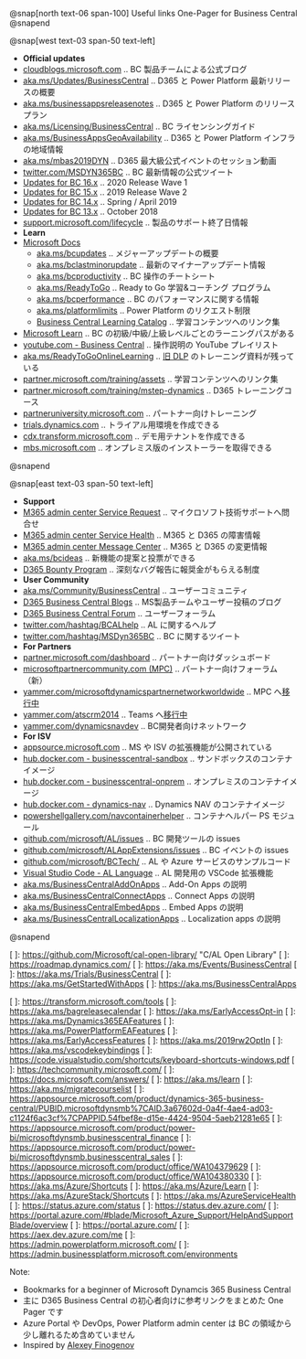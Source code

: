 @snap[north text-06 span-100]
Useful links One-Pager for Business Central
@snapend

@snap[west text-03 span-50 text-left]

- **Official updates**
- [cloudblogs.microsoft.com][101]           .. BC 製品チームによる公式ブログ
- [aka.ms/Updates/BusinessCentral][102]     .. D365 と Power Platform 最新リリースの概要
- [aka.ms/businessappsreleasenotes][103]    .. D365 と Power Platform のリリースプラン
- [aka.ms/Licensing/BusinessCentral][104]   .. BC ライセンシングガイド
- [aka.ms/BusinessAppsGeoAvailability][105] .. D365 と Power Platform インフラの地域情報
- [aka.ms/mbas2019DYN][106]                 .. D365 最大級公式イベントのセッション動画
- [twitter.com/MSDYN365BC][107]             .. BC 最新情報の公式ツイート
- [Updates for BC 16.x][114]                .. 2020 Release Wave 1
- [Updates for BC 15.x][113]                .. 2019 Release Wave 2
- [Updates for BC 14.x][112]                .. Spring / April 2019
- [Updates for BC 13.x][111]                .. October 2018
- [support.microsoft.com/lifecycle][126]    .. 製品のサポート終了日情報
- **Learn**
- [Microsoft Docs][131]
  - [aka.ms/bcupdates][132] .. メジャーアップデートの概要
  - [aka.ms/bclastminorupdate][133] .. 最新のマイナーアップデート情報
  - [aka.ms/bcproductivity][134] .. BC 操作のチートシート
  - [aka.ms/ReadyToGo][135] .. Ready to Go 学習&コーチング プログラム
  - [aka.ms/bcperformance][136] .. BC のパフォーマンスに関する情報
  - [aka.ms/platformlimits][137] .. Power Platform のリクエスト制限
  - [Business Central Learning Catalog][138] .. 学習コンテンツへのリンク集
- [Microsoft Learn][141] .. BC の初級/中級/上級レベルごとのラーニングパスがある
- [youtube.com - Business Central][142] .. 操作説明の YouTube プレイリスト
- [aka.ms/ReadyToGoOnlineLearning][143] .. [旧 DLP][301] のトレーニング資料が残っている
- [partner.microsoft.com/training/assets][144] .. 学習コンテンツへのリンク集
- [partner.microsoft.com/training/mstep-dynamics][145] .. D365 トレーニングコース
- [partneruniversity.microsoft.com][146] .. パートナー向けトレーニング
- [trials.dynamics.com][151] .. トライアル用環境を作成できる
- [cdx.transform.microsoft.com][152] .. デモ用テナントを作成できる
- [mbs.microsoft.com][153] .. オンプレミス版のインストーラーを取得できる

@snapend

[101]: https://cloudblogs.microsoft.com/dynamics365/product/business-central/ "BC 製品チームによる公式ブログ"
[102]: https://aka.ms/Updates/BusinessCentral      "D365 (CE/FO/BC 含む) と Power Platform 最新リリースの概要"
[103]: https://aka.ms/businessappsreleasenotes     "D365 (CE/FO/BC 含む) と Power Platform のリリースプラン"
[104]: https://aka.ms/Licensing/BusinessCentral    "BC ライセンシングガイド"
[105]: https://aka.ms/BusinessAppsGeoAvailability  "D365 (CE/FO/BC 含む) と Power Platform インフラの地域情報"
[106]: https://aka.ms/mbas2019DYN                  "Business Application Summit .. D365 最大級公式イベントのセッション動画"
[107]: https://twitter.com/MSDYN365BC              "BC 最新公式情報のツイート"
[126]: https://support.microsoft.com/lifecycle/search?alpha=Business%20Central "製品のサポート終了日情報"
[111]: https://support.microsoft.com/help/4470116/ "Updates for BC 13.x (October 2018)"
[112]: https://support.microsoft.com/help/4501292/ "Updates for BC 14.x (Spring / April 2019)"
[113]: https://support.microsoft.com/help/4528706/ "Updates for BC 15.x (2019 Wave 2)"
[114]: https://support.microsoft.com/help/4553289/ "Updates for BC 16.x (2020 Wave 1)"
[131]: https://aka.ms/Documentation/BusinessCentral "Microsoft Docs .. ビジネスプロセス情報とITプロ向けコンテンツがある"
[132]: https://aka.ms/bcupdates         "Major Updates of Business Central Online"
[133]: https://aka.ms/bclastminorupdate "Last minor udpate for Business Central"
[134]: https://aka.ms/bcproductivity    "Working with Business Central"
[135]: https://aka.ms/ReadyToGo         "The “Ready to Go” Program"
[136]: https://aka.ms/bcperformance     "Performance Overview"
[137]: https://aka.ms/platformlimits    "Requests limits and allocations (Power platform)"
[138]: https://go.microsoft.com/fwlink/?linkid=2002101 "各トレーニングコンテンツへのリンク集（意思決定者、業務ユーザー、開発者、パートナーの別）"
[141]: https://aka.ms/bclearn                   "BC の初級/中級/上級レベルごとのラーニングパスがある"
[142]: https://www.youtube.com/playlist?list=PLcakwueIHoT-wVFPKUtmxlqcG1kJ0oqq4    "BC 操作説明の Youtube プレイリスト"
[143]: https://aka.ms/ReadyToGoOnlineLearning   "Microsoft Dynamics Learning Portal (DLP) .. 旧バージョンのラーニングマテリアル"
[144]: https://partner.microsoft.com/training/assets#/?prod=microsoft-dynamics-365 "Training Gallery .. 各トレーニングコンテンツへのリンク"
[145]: https://partner.microsoft.com/ja-jp/training/mstep-dynamics                 "mstep オンライン .. パートナー向け D365 トレーニングコース（日本語のみ）"
[146]: https://partneruniversity.microsoft.com/ "Partner University .. パートナー向けトレーニング"
[151]: https://trials.dynamics.com/             "D365 Trials .. トライアル用環境を作成できる。M365テナントが別途必要"
[152]: https://cdx.transform.microsoft.com/     "デモ用テナントを作成できる。パートナー向け"
[153]: https://mbs.microsoft.com/customersource/Global/365Business "Customer Source .. オンプレミス版のインストーラーを取得できる"

@snap[east text-03 span-50 text-left]

- **Support**
- [M365 admin center Service Request][121]  .. マイクロソフト技術サポートへ問合せ
- [M365 admin center Service Health][122]   .. M365 と D365 の障害情報
- [M365 admin center Message Center][123]   .. M365 と D365 の変更情報
- [aka.ms/bcideas][124]                     .. 新機能の提案と投票ができる
- [D365 Bounty Program][125]                .. 深刻なバグ報告に報奨金がもらえる制度
- **User Community**
- [aka.ms/Community/BusinessCentral][211] .. ユーザーコミュニティ
- [D365 Business Central Blogs][212] .. MS製品チームやユーザー投稿のブログ
- [D365 Business Central Forum][213] .. ユーザーフォーラム
- [twitter.com/hashtag/BCALhelp][214] .. AL に関するヘルプ
- [twitter.com/hashtag/MSDyn365BC][215] .. BC に関するツイート
- **For Partners**
- [partner.microsoft.com/dashboard][201] .. パートナー向けダッシュボード
- [microsoftpartnercommunity.com (MPC)][202] .. パートナー向けフォーラム（新）
- [yammer.com/microsoftdynamicspartnernetworkworldwide][203] .. MPC へ[移行中][303]
- [yammer.com/atscrm2014][204] .. Teams へ[移行中][304]
- [yammer.com/dynamicsnavdev][205] .. BC開発者向けネットワーク
- **For ISV**
- [appsource.microsoft.com][221]                     .. MS や ISV の拡張機能が公開されている
- [hub.docker.com - businesscentral-sandbox][222]    .. サンドボックスのコンテナイメージ
- [hub.docker.com - businesscentral-onprem][223]     .. オンプレミスのコンテナイメージ
- [hub.docker.com - dynamics-nav][224]               .. Dynamics NAV のコンテナイメージ
- [powershellgallery.com/navcontainerhelper][225]    .. コンテナヘルパー PS モジュール
- [github.com/microsoft/AL/issues][231]              .. BC 開発ツールの issues
- [github.com/microsoft/ALAppExtensions/issues][232] .. BC イベントの issues
- [github.com/microsoft/BCTech/][233]                .. AL や Azure サービスのサンプルコード
- [Visual Studio Code - AL Language][234]            .. AL 開発用の VSCode 拡張機能
- [aka.ms/BusinessCentralAddOnApps][241]             .. Add-On Apps の説明
- [aka.ms/BusinessCentralConnectApps][242]           .. Connect Apps の説明
- [aka.ms/BusinessCentralEmbedApps][243]             .. Embed Apps の説明
- [aka.ms/BusinessCentralLocalizationApps][244]      .. Localization apps の説明

@snapend

[121]: https://admin.microsoft.com/Adminportal/Home#/support        "Microsoft 365 Admin Center - New service request"
[122]: https://admin.microsoft.com/Adminportal/Home#/servicehealth  "Microsoft 365 Admin Center - Service health"
[123]: https://admin.microsoft.com/Adminportal/Home#/MessageCenter  "Microsoft 365 Admin Center - Message center"
[124]: https://aka.ms/bcideas                         "Ideas .. 新しい機能のアイデアの提案と投票ができる"
[125]: https://www.microsoft.com/msrc/bounty-dynamics "深刻なバグ報告に報奨金がもらえる制度"
[201]: https://aka.ms/collaborate                "Microsoft Partner dashboard .. パートナー向けダッシュボード"
[202]: https://www.microsoftpartnercommunity.com/t5/Business-Applications/ct-p/BizApps "パートナー向けフォーラム（新）"
[203]: https://www.yammer.com/microsoftdynamicspartnernetworkworldwide/ "パートナー向けフォーラム（旧）上の MPC へ移行中"
[204]: https://www.yammer.com/atscrm2014/        "Teams へ移行中"
[205]: https://www.yammer.com/dynamicsnavdev/    "Business Central Development External Network"
[211]: https://aka.ms/Community/BusinessCentral  "ユーザーコミュニティ"
[212]: https://community.dynamics.com/business/b "MS製品チームやユーザー投稿のブログ"
[213]: https://community.dynamics.com/business/f/dynamics-365-business-central-forum "ユーザーフォーラム"
[214]: https://twitter.com/hashtag/BCALhelp   "BCALhelp"
[215]: https://twitter.com/hashtag/MSDyn365BC "MSDyn365BC"
[221]: https://appsource.microsoft.com/marketplace/apps?product=dynamics-365-business-central "App Source .. ISV の拡張機能が公開されている"
[222]: https://hub.docker.com/_/microsoft-businesscentral-sandbox             "サンドボックス版公式コンテナイメージ"
[223]: https://hub.docker.com/_/microsoft-businesscentral-onprem              "オンプレミス版公式コンテナイメージ"
[224]: https://hub.docker.com/r/microsoft/dynamics-nav                        "Dynamics NAV の公式コンテナイメージ"
[225]: https://www.powershellgallery.com/packages/navcontainerhelper/         "コンテナヘルパー PS モジュール"
[231]: https://github.com/microsoft/AL/issues                                 "BC 開発ツールの issue"
[232]: https://github.com/microsoft/ALAppExtensions/issues                    "BC イベントの issues"
[233]: https://github.com/microsoft/BCTech/                                   "AL や Azure Service Bus のサンプル"
[234]: https://marketplace.visualstudio.com/items?itemName=ms-dynamics-smb.al "AL 言語 VSCode 拡張機能"
[241]: https://aka.ms/BusinessCentralAddOnApps        "Add-On Apps の説明"
[242]: https://aka.ms/BusinessCentralConnectApps      "Connect Apps の説明"
[243]: https://aka.ms/BusinessCentralEmbedApps        "Embed Apps の説明"
[244]: https://aka.ms/BusinessCentralLocalizationApps "Localization apps の説明"
[301]: https://www.microsoftpartnercommunity.com/t5/Competency-Training/Dynamics-Learning-Portal-DLP-Retirement/m-p/16411 "Dynamics Learning Portal (DLP) will be retired in April 2020"
[302]: https://www.microsoftpartnercommunity.com/t5/NEW-Product-GTM-Events-and-more/PartnerSource-retirement-postponed/m-p/19362 "PartnerSource retirement postponed"
[303]: https://www.yammer.com/microsoftdynamicspartnernetworkworldwide/threads/556433008394240
[304]: https://www.yammer.com/atscrm2014/threads/636799060049920
[   ]: https://github.com/Microsoft/cal-open-library/ "C/AL Open Library"
[   ]: https://roadmap.dynamics.com/
[   ]: https://aka.ms/Events/BusinessCentral
[   ]: https://aka.ms/Trials/BusinessCentral
[   ]: https://aka.ms/GetStartedWithApps
[   ]: https://aka.ms/BusinessCentralApps
<!-- https://aka.ms/getsandboxforbusinesscentral -->
<!-- https://aka.ms/getbc -->
<!-- https://aka.ms/msftdynamics365 -->
<!-- https://aka.ms/d365-compliance-list -->
<!-- https://aka.ms/mbasppc .. powerusers.microsoft.com -->
<!-- https://aka.ms/mbasd365c .. community.dynamics.com -->
<!-- https://aka.ms/pa/mbas2018 .. Power Apps Blog Event recap -->
<!-- https://aka.ms/pa/mbas2019 .. Power Apps Blog Event recap -->
<!-- http://aka.ms/BCSandboxAzure -->
<!-- http://aka.ms/BCSandboxLocal -->
<!-- https://github.com/microsoftDocs/dynamics365smb-docs -->
<!-- https://github.com/microsoftDocs/dynamics365smb-devitpro-pb -->
<!-- [   ]: https://aka.ms/PowerPlatformReleasePlan "Power Platform のリリースプラン" -->
<!-- [   ]: https://aka.ms/BusinessCentralLicensing -->
<!-- [   ]: https://aka.ms/Licensing/BusinessCentral -->
<!-- [   ]: https://aka.ms/dynamics_365_international_availability_deck "International availability of Dynamics 365 (PDF)" -->
<!-- [   ]: https://mbs.microsoft.com/partnersource/  "Partner Source" -->
<!-- [   ]: https://businesscenter.mbs.microsoft.com/ "Partner Source Business Center" -->
<!-- [   ]: https://support.microsoft.com/en-us/allproducts -->
<!-- [   ]: https://mbs.microsoft.com/customersource/Global/help/help/technicalsupportrequest -->
<!-- [   ]: https://lcs.dynamics.com/v2 "FO のデプロイ/アップデート/問合せ管理。現時点 FO のみ" -->
<!-- [102]: https://aka.ms/Dynamics365ReleaseOverview .. dynamics.microsoft.com/business-applications/product-updates/ -->
<!-- [102]: https://aka.ms/Dynamics365CommReleaseCalendar .. dynamics.microsoft.com/business-applications/product-updates/ -->
<!-- [102]: https://aka.ms/rr-virtual-event-video .. dynamics.microsoft.com/business-applications/product-updates/ -->
<!-- [104]: https://aka.ms/Dynamics365ReleasePlan       "Dynamics 365: 2020 release wave 1 plan" -->
<!-- [104]: https://aka.ms/Dynamics365CommReleasePlan -->
<!-- [104]: https://aka.ms/Dynamics365ReleaseFAQs -->
<!-- [114]: https://aka.ms/businesscentralideas -->
<!-- [114]: https://aka.ms/Dynamics365BusinessCentralits -->
<!-- https://cloudblogs.microsoft.com/dynamics365/ -->
<!-- https://twitter.com/MSFTDynamics365 -->
<!-- https://www.youtube.com/channel/UCJGCg4rB3QSs8y_1FquelBQ -->
<!-- https://www.linkedin.com/showcase/microsoft-dynamics/ -->
<!-- https://www.facebook.com/msftdynamics365/ -->
[   ]: https://transform.microsoft.com/tools
[   ]: https://aka.ms/bagreleasecalendar
[   ]: https://aka.ms/EarlyAccessOpt-in
[   ]: https://aka.ms/Dynamics365EAFeatures
[   ]: https://aka.ms/PowerPlatformEAFeatures
[   ]: https://aka.ms/EarlyAccessFeatures
[   ]: https://aka.ms/2019rw2OptIn
[   ]: https://aka.ms/vscodekeybindings
[   ]: https://code.visualstudio.com/shortcuts/keyboard-shortcuts-windows.pdf
[   ]: https://techcommunity.microsoft.com/
[   ]: https://docs.microsoft.com/answers/
[   ]: https://aka.ms/learn
[   ]: https://aka.ms/migratecourselist
[   ]: https://appsource.microsoft.com/product/dynamics-365-business-central/PUBID.microsoftdynsmb%7CAID.3a67602d-0a4f-4ae4-ad03-c1124f6ac3cf%7CPAPPID.54fbef8e-d15e-4424-9504-5aeb21281e65
[   ]: https://appsource.microsoft.com/product/power-bi/microsoftdynsmb.businesscentral_finance
[   ]: https://appsource.microsoft.com/product/power-bi/microsoftdynsmb.businesscentral_sales
[   ]: https://appsource.microsoft.com/product/office/WA104379629
[   ]: https://appsource.microsoft.com/product/office/WA104380330
[   ]: https://aka.ms/Azure/Shortcuts
[   ]: https://aka.ms/Azure/Learn
[   ]: https://aka.ms/AzureStack/Shortcuts
[   ]: https://aka.ms/AzureServiceHealth
[   ]: https://status.azure.com/status
[   ]: https://status.dev.azure.com/
[   ]: https://portal.azure.com/#blade/Microsoft_Azure_Support/HelpAndSupportBlade/overview
[   ]: https://portal.azure.com/
[   ]: https://aex.dev.azure.com/me
[   ]: https://admin.powerplatform.microsoft.com/
[   ]: https://admin.businessplatform.microsoft.com/environments


Note:

- Bookmarks for a beginner of Microsoft Dynamcis 365 Business Central
- 主に D365 Business Central の初心者向けに参考リンクをまとめた One Pager です
- Azure Portal や DevOps, Power Platform admin center は BC の領域から少し離れるため含めていません
- Inspired by [Alexey Finogenov](https://community.dynamics.com/business/f/dynamics-365-business-central-forum/307965/info-useful-links)

